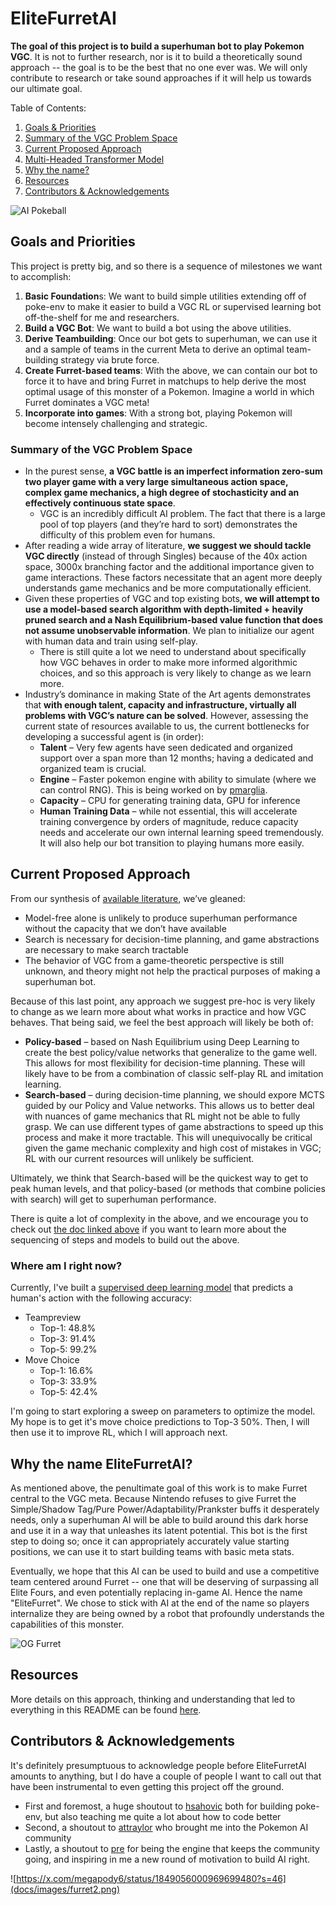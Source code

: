 # EliteFurretAI
**The goal of this project is to build a superhuman bot to play Pokemon VGC**. It is not to further research, nor is it to build a theoretically sound approach -- the goal is to be the best that no one ever was. We will only contribute to research or take sound approaches if it will help us towards our ultimate goal.

Table of Contents:

1. [Goals & Priorities](#goals-and-priorities)
2. [Summary of the VGC Problem Space](#summary-of-the-vgc-problem-space)
3. [Current Proposed Approach](#current-proposed-approach)
4. [Multi-Headed Transformer Model](#multi-headed-transformer-model)
5. [Why the name?](#why-the-name-elitefurretai)
6. [Resources](#resources)
7. [Contributors & Acknowledgements](#contributors--acknowledgements)

![AI Pokeball](docs/images/aipokeball.png)

## Goals and Priorities
This project is pretty big, and so there is a sequence of milestones we want to accomplish:
1. **Basic Foundation**s: We want to build simple utilities extending off of poke-env to make it easier to build a VGC RL or supervised learning bot off-the-shelf for me and researchers.
2. **Build a VGC Bot**: We want to build a bot using the above utilities.
3. **Derive Teambuilding**: Once our bot gets to superhuman, we can use it and a sample of teams in the current Meta to derive an optimal team-building strategy via brute force.
4. **Create Furret-based teams**: With the above, we can contain our bot to force it to have and bring Furret in matchups to help derive the most optimal usage of this monster of a Pokemon. Imagine a world in which Furret dominates a VGC meta!
5. **Incorporate into games**: With a strong bot, playing Pokemon will become intensely challenging and strategic.

### Summary of the VGC Problem Space
- In the purest sense, **a VGC battle is an imperfect information zero-sum two player game with a very large simultaneous action space, complex game mechanics, a high degree of stochasticity and an effectively continuous state space**.
    - VGC is an incredibly difficult AI problem. The fact that there is a large pool of top players (and they’re hard to sort) demonstrates the difficulty of this problem even for humans.
- After reading a wide array of literature, **we suggest we should tackle VGC directly** (instead of through Singles) because of the 40x action space, 3000x branching factor and the additional importance given to game interactions. These factors necessitate that an agent more deeply understands game mechanics and be more computationally efficient.
- Given these properties of VGC and top existing bots, **we will attempt to use a model-based search algorithm with depth-limited + heavily pruned search and a Nash Equilibrium-based value function that does not assume unobservable information**. We plan to initialize our agent with human data and train using self-play.
    - There is still quite a lot we need to understand about specifically how VGC behaves in order to make more informed algorithmic choices, and so this approach is very likely to change as we learn more.
- Industry’s dominance in making State of the Art agents demonstrates that **with enough talent, capacity and infrastructure, virtually all problems with VGC’s nature can be solved**. However, assessing the current state of resources available to us, the current bottlenecks for developing a successful agent is (in order):
    - **Talent** – Very few agents have seen dedicated and organized support over a span more than 12 months; having a dedicated and organized team is crucial.
    - **Engine** – Faster pokemon engine with ability to simulate (where we can control RNG). This is being worked on by [pmarglia](https://github.com/pmariglia/foul-play).
    - **Capacity** – CPU for generating training data, GPU for inference
    - **Human Training Data** – while not essential, this will accelerate training convergence by orders of magnitude, reduce capacity needs and accelerate our own internal learning speed tremendously. It will also help our bot transition to playing humans more easily.

## Current Proposed Approach
From our synthesis of [available literature](https://docs.google.com/document/d/14menCHw8z06KJWZ5F_K-MjgWVo_b7PESR7RlG-em4ic/edit#heading=h.p6dz1cv0mnpx), we’ve gleaned:
- Model-free alone is unlikely to produce superhuman performance without the capacity that we don’t have available
- Search is necessary for decision-time planning, and game abstractions are necessary to make search tractable
- The behavior of VGC from a game-theoretic perspective is still unknown, and theory might not help the practical purposes of making a superhuman bot.

Because of this last point, any approach we suggest pre-hoc is very likely to change as we learn more about what works in practice and how VGC behaves. That being said, we feel the best approach will likely be both of:
- **Policy-based** – based on Nash Equilibrium using Deep Learning to create the best policy/value networks that generalize to the game well. This allows for most flexibility for decision-time planning. These will likely have to be from a combination of classic self-play RL and imitation learning.
- **Search-based** – during decision-time planning, we should expore MCTS guided by our Policy and Value networks. This allows us to better deal with nuances of game mechanics that RL might not be able to fully grasp. We can use different types of game abstractions to speed up this process and make it more tractable. This will unequivocally be critical given the game mechanic complexity and high cost of mistakes in VGC; RL with our current resources will unlikely be sufficient.

Ultimately, we think that Search-based will be the quickest way to get to peak human levels, and that policy-based (or methods that combine policies with search) will get to superhuman performance.

There is quite a lot of complexity in the above, and we encourage you to check out [the doc linked above](https://docs.google.com/document/d/14menCHw8z06KJWZ5F_K-MjgWVo_b7PESR7RlG-em4ic/edit#heading=h.p6dz1cv0mnpx) if you want to learn more about the sequencing of steps and models to build out the above.

### Where am I right now?
Currently, I've built a [supervised deep learning model](https://wandb.ai/caymansimpson/elitefurretai-scovillain/runs/mmhseltv/logs) that predicts a human's action with the following accuracy:
- Teampreview
  - Top-1: 48.8%
  - Top-3: 91.4%
  - Top-5: 99.2%
- Move Choice
  - Top-1: 16.6%
  - Top-3: 33.9%
  - Top-5: 42.4%

I'm going to start exploring a sweep on parameters to optimize the model. My hope is to get it's move choice predictions to Top-3 50%. Then, I will then use it to improve RL, which I will approach next.

## Why the name EliteFurretAI?
As mentioned above, the penultimate goal of this work is to make Furret central to the VGC meta. Because Nintendo refuses to give Furret the Simple/Shadow Tag/Pure Power/Adaptability/Prankster buffs it desperately needs, only a superhuman AI will be able to build around this dark horse and use it in a way that unleashes its latent potential. This bot is the first step to doing so; once it can appropriately accurately value starting positions, we can use it to start building teams with basic meta stats.

Eventually, we hope that this AI can be used to build and use a competitive team centered around Furret -- one that will be deserving of surpassing all Elite Fours, and even potentially replacing in-game AI. Hence the name "EliteFurret". We chose to stick with AI at the end of the name so players internalize they are being owned by a robot that profoundly understands the capabilities of this monster.

![OG Furret](docs/images/furret.png)

## Resources
More details on this approach, thinking and understanding that led to everything in this README can be found [here](https://docs.google.com/document/d/14menCHw8z06KJWZ5F_K-MjgWVo_b7PESR7RlG-em4ic/edit).


## Contributors & Acknowledgements
It's definitely presumptuous to acknowledge people before EliteFurretAI amounts to anything, but I do have a couple of people I want to call out that have been instrumental to even getting this project off the ground.
- First and foremost, a huge shoutout to [hsahovic](https://github.com/hsahovic) both for building poke-env, but also teaching me quite a lot about how to code better
- Second, a shoutout to [attraylor](https://github.com/attraylor) who brought me into the Pokemon AI community
- Lastly, a shoutout to [pre](https://github.com/scheibo) for being the engine that keeps the community going, and inspiring in me a new round of motivation to build AI right.

![https://x.com/megapody6/status/1849056000969699480?s=46](docs/images/furret2.png)
